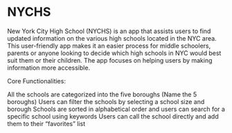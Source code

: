 # NYCHS

New York City High School (NYCHS) is an app that assists users to find updated information on the various high schools located in the NYC area.  This user-friendly app makes it an easier process for middle schoolers, parents or anyone looking to decide which high schools in NYC would best suit them or their children. The app focuses on helping users by making information more accessible.


Core Functionalities: 

All the schools are categorized into the five boroughs (Name the 5 boroughs)
Users can filter the schools by selecting a school size and borough
Schools are sorted in alphabetical order and users can search for a specific school using keywords
Users can call the school directly and add them to their “favorites” list 
